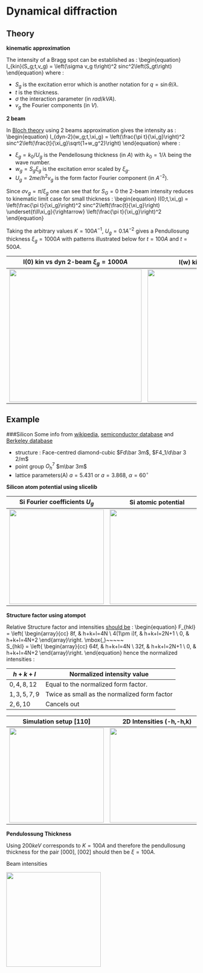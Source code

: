 # Dynamical diffraction

## Theory
**kinematic approximation**

The intensity of a Bragg spot can be established as :
\begin{equation}
  I_{kin}(S_g;t,v_g) = \left(\sigma v_g t\right)^2 sinc^2\left(S_gt\right)
\end{equation}
where :

- $S_g$ is the excitation error which is another notation for $q=\sin\theta/\lambda$.
- $t$ is the thickness.
- $\sigma$ the interaction parameter (in $rad/kVA$).
- $v_g$ the Fourier components (in $V$).

**2 beam**

In [Bloch theory](/readings/Kirkland2010/#bloch-waves) using 2 beams approximation gives the intensity as :
\begin{equation}
  I_{dyn-2}(w_g;t,\xi_g) = \left(\frac{\pi t}{\xi_g}\right)^2
    sinc^2\left(\frac{t}{\xi_g}\sqrt{1+w_g^2}\right)
\end{equation}
where :

- $\xi_g=k_0/U_g$ is the Pendellosung thickness (in $A$) with $k_0=1/\lambda$ being the wave number.
- $w_g=S_g\xi_g$ is the excitation error scaled by $\xi_g$.
- $U_g=2me/h^2 v_g$ is the form factor Fourier component (in $A^{-2}$).

Since $\sigma v_g=\pi/\xi_g$ one can see that for $S_G=0$ the 2-beam intensity reduces to kinematic limit case for small thickness :
\begin{equation}
  I(0;t,\xi_g) = \left(\frac{\pi t}{\xi_g}\right)^2 sinc^2\left(\frac{t}{\xi_g}\right)
    \underset{t\ll\xi_g}{\rightarrow}
      \left(\frac{\pi t}{\xi_g}\right)^2
\end{equation}

Taking the arbitrary values $K=100A^{-1}$, $U_g=0.1A^{-2}$ gives a Pendullosung thickness $\xi_g=1000 A$ with patterns illustrated below for $t=100 A$ and $t=500A$.

I(0) kin vs dyn 2-beam $\xi_g=1000 A$ | I(w) kin vs dyn 2-beam
-----------------------|-----------------------
[<img src="/figures/kin_dyn0.svg" width="350" /> ](/figures/kin_dyn0.svg) | [<img src="/figures/kin_dyn.svg" width="350" />](/figures/kin_dyn.svg)



## Example
###Silicon
Some info from
[wikipedia](https://en.wikipedia.org/wiki/Silicon),
[semiconductor database](http://www.ioffe.ru/SVA/NSM/Semicond/Si/basic.html) and
[Berkeley database](https://www.materialsproject.org/materials/mp-149/)

- structure : Face-centred diamond-cubic $Fd\bar 3m$, $F4_1/d\bar 3 2/m$
- point group $O_h^7$ $m\bar 3m$
- lattice parameters(A) $a=5.431$ or $a=3.868$, $\alpha=60^{\circ}$

**Silicon atom potential using slicelib**

 Si Fourier coefficients $U_g$ | Si atomic potential | Si Projected potential
------------------------------ | ------------------- | -------------------
[<img src="/projects/multislice/figures/Si_vg.svg" width="250" />](/projects/multislice/figures/Si_vg.svg) | [<img src="/projects/multislice/figures/Si_va.svg" width="250" />](/projects/multislice/figures/Si_va.svg) | [<img src="/projects/multislice/figures/Si_vz.svg" width="250" />](/projects/multislice/figures/Si_vz.svg)


**Structure factor using atompot**

Relative Structure factor and intensities [should be](/misc/compounds/#diamond) :
\begin{equation}
  F_{hkl} = \left\{
    \begin{array}{cc}
      8f,         & h+k+l=4N \\
      4(1\pm i)f, & h+k+l=2N+1 \\
      0,          & h+k+l=4N+2
    \end{array}\right.
\mbox{,}~~~~~    
    S_{hkl} = \left\{
      \begin{array}{cc}
        64f, & h+k+l=4N   \\
        32f, & h+k+l=2N+1 \\
        0,   & h+k+l=4N+2
      \end{array}\right.
\end{equation}
hence the normalized intensities :

$h+k+l$     | Normalized intensity value
----------- | --------------------------
$0,4,8,12$  | Equal to the normalized form factor.
$1,3,5,7,9$ | Twice as small as the normalized form factor
$2,6,10$    | Cancels out

Simulation setup [110] | 2D Intensities (-h,-h,k) |  1D intensities(-h,-h,0)
---------------------- | ------------------------ | -------------------
[<img src="/projects/multislice/figures/orientation.png" width="250" />](/projects/multislice/figures/orientation.png) | [<img src="/projects/multislice/figures/si110_S_2D.png" width="250" />](/projects/multislice/figures/si110_S_2D.png) | [<img src="/projects/multislice/figures/si110_S_1D.svg" width="250" />](/projects/multislice/figures/si110_S_1D.svg) |

**Pendulossung Thickness**

Using $200keV$ corresponds to $K=100A$ and therefore the pendullosung thickness for the pair $[000]$, $[002]$ should then be $\xi=100A$.

Beam intensities

[<img src="/projects/multislice/figures/si100_Ihk.svg" width="250" />](/projects/multislice/figures/si100_Ihk.svg)
